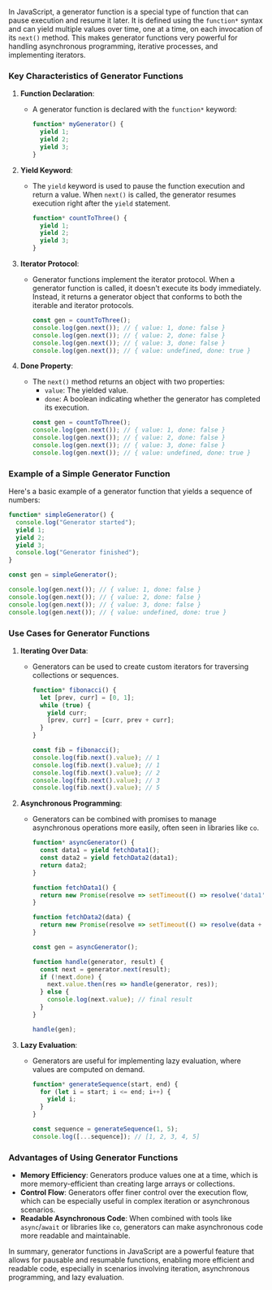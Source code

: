 In JavaScript, a generator function is a special type of function that can pause execution and resume it later. It is defined using the `function*` syntax and can yield multiple values over time, one at a time, on each invocation of its `next()` method. This makes generator functions very powerful for handling asynchronous programming, iterative processes, and implementing iterators.

### Key Characteristics of Generator Functions

1. **Function Declaration**:
   - A generator function is declared with the `function*` keyword:
     ```javascript
     function* myGenerator() {
       yield 1;
       yield 2;
       yield 3;
     }
     ```

2. **Yield Keyword**:
   - The `yield` keyword is used to pause the function execution and return a value. When `next()` is called, the generator resumes execution right after the `yield` statement.
     ```javascript
     function* countToThree() {
       yield 1;
       yield 2;
       yield 3;
     }
     ```

3. **Iterator Protocol**:
   - Generator functions implement the iterator protocol. When a generator function is called, it doesn't execute its body immediately. Instead, it returns a generator object that conforms to both the iterable and iterator protocols.
     ```javascript
     const gen = countToThree();
     console.log(gen.next()); // { value: 1, done: false }
     console.log(gen.next()); // { value: 2, done: false }
     console.log(gen.next()); // { value: 3, done: false }
     console.log(gen.next()); // { value: undefined, done: true }
     ```

4. **Done Property**:
   - The `next()` method returns an object with two properties:
     - `value`: The yielded value.
     - `done`: A boolean indicating whether the generator has completed its execution.
     ```javascript
     const gen = countToThree();
     console.log(gen.next()); // { value: 1, done: false }
     console.log(gen.next()); // { value: 2, done: false }
     console.log(gen.next()); // { value: 3, done: false }
     console.log(gen.next()); // { value: undefined, done: true }
     ```

### Example of a Simple Generator Function

Here's a basic example of a generator function that yields a sequence of numbers:

```javascript
function* simpleGenerator() {
  console.log("Generator started");
  yield 1;
  yield 2;
  yield 3;
  console.log("Generator finished");
}

const gen = simpleGenerator();

console.log(gen.next()); // { value: 1, done: false }
console.log(gen.next()); // { value: 2, done: false }
console.log(gen.next()); // { value: 3, done: false }
console.log(gen.next()); // { value: undefined, done: true }
```

### Use Cases for Generator Functions

1. **Iterating Over Data**:
   - Generators can be used to create custom iterators for traversing collections or sequences.
     ```javascript
     function* fibonacci() {
       let [prev, curr] = [0, 1];
       while (true) {
         yield curr;
         [prev, curr] = [curr, prev + curr];
       }
     }

     const fib = fibonacci();
     console.log(fib.next().value); // 1
     console.log(fib.next().value); // 1
     console.log(fib.next().value); // 2
     console.log(fib.next().value); // 3
     console.log(fib.next().value); // 5
     ```

2. **Asynchronous Programming**:
   - Generators can be combined with promises to manage asynchronous operations more easily, often seen in libraries like `co`.
   
     ```javascript
     function* asyncGenerator() {
       const data1 = yield fetchData1();
       const data2 = yield fetchData2(data1);
       return data2;
     }

     function fetchData1() {
       return new Promise(resolve => setTimeout(() => resolve('data1'), 1000));
     }

     function fetchData2(data) {
       return new Promise(resolve => setTimeout(() => resolve(data + ' -> data2'), 1000));
     }

     const gen = asyncGenerator();

     function handle(generator, result) {
       const next = generator.next(result);
       if (!next.done) {
         next.value.then(res => handle(generator, res));
       } else {
         console.log(next.value); // final result
       }
     }

     handle(gen);
     ```

3. **Lazy Evaluation**:
   - Generators are useful for implementing lazy evaluation, where values are computed on demand.
     ```javascript
     function* generateSequence(start, end) {
       for (let i = start; i <= end; i++) {
         yield i;
       }
     }

     const sequence = generateSequence(1, 5);
     console.log([...sequence]); // [1, 2, 3, 4, 5]
     ```

### Advantages of Using Generator Functions

- **Memory Efficiency**: Generators produce values one at a time, which is more memory-efficient than creating large arrays or collections.
- **Control Flow**: Generators offer finer control over the execution flow, which can be especially useful in complex iteration or asynchronous scenarios.
- **Readable Asynchronous Code**: When combined with tools like `async`/`await` or libraries like `co`, generators can make asynchronous code more readable and maintainable.

In summary, generator functions in JavaScript are a powerful feature that allows for pausable and resumable functions, enabling more efficient and readable code, especially in scenarios involving iteration, asynchronous programming, and lazy evaluation.